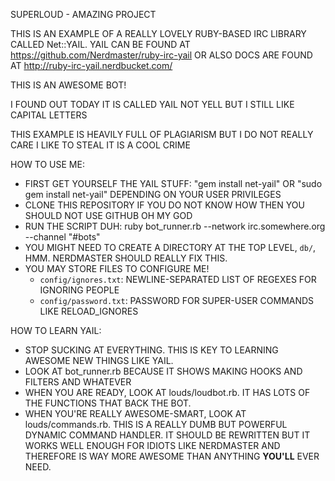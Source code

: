 SUPERLOUD - AMAZING PROJECT

THIS IS AN EXAMPLE OF A REALLY LOVELY RUBY-BASED IRC LIBRARY CALLED Net::YAIL.  YAIL CAN BE FOUND
AT https://github.com/Nerdmaster/ruby-irc-yail OR ALSO DOCS ARE FOUND AT http://ruby-irc-yail.nerdbucket.com/

THIS IS AN AWESOME BOT!

I FOUND OUT TODAY IT IS CALLED YAIL NOT YELL BUT I STILL LIKE CAPITAL LETTERS

THIS EXAMPLE IS HEAVILY FULL OF PLAGIARISM BUT I DO NOT REALLY CARE I LIKE TO STEAL IT IS A COOL CRIME

HOW TO USE ME:

* FIRST GET YOURSELF THE YAIL STUFF: "gem install net-yail" OR "sudo gem install net-yail" DEPENDING ON YOUR USER PRIVILEGES
* CLONE THIS REPOSITORY IF YOU DO NOT KNOW HOW THEN YOU SHOULD NOT USE GITHUB OH MY GOD
* RUN THE SCRIPT DUH: ruby bot_runner.rb --network irc.somewhere.org --channel "#bots"
* YOU MIGHT NEED TO CREATE A DIRECTORY AT THE TOP LEVEL, `db/`, HMM.  NERDMASTER SHOULD REALLY FIX THIS.
* YOU MAY STORE FILES TO CONFIGURE ME!
  * `config/ignores.txt`: NEWLINE-SEPARATED LIST OF REGEXES FOR IGNORING PEOPLE
  * `config/password.txt`: PASSWORD FOR SUPER-USER COMMANDS LIKE RELOAD_IGNORES

HOW TO LEARN YAIL:

* STOP SUCKING AT EVERYTHING.  THIS IS KEY TO LEARNING AWESOME NEW THINGS LIKE YAIL.
* LOOK AT bot_runner.rb BECAUSE IT SHOWS MAKING HOOKS AND FILTERS AND WHATEVER
* WHEN YOU ARE READY, LOOK AT louds/loudbot.rb.  IT HAS LOTS OF THE FUNCTIONS THAT BACK THE BOT.
* WHEN YOU'RE REALLY AWESOME-SMART, LOOK AT louds/commands.rb.  THIS IS A REALLY DUMB BUT POWERFUL
  DYNAMIC COMMAND HANDLER.  IT SHOULD BE REWRITTEN BUT IT WORKS WELL ENOUGH FOR IDIOTS LIKE
  NERDMASTER AND THEREFORE IS WAY MORE AWESOME THAN ANYTHING **YOU'LL** EVER NEED.
